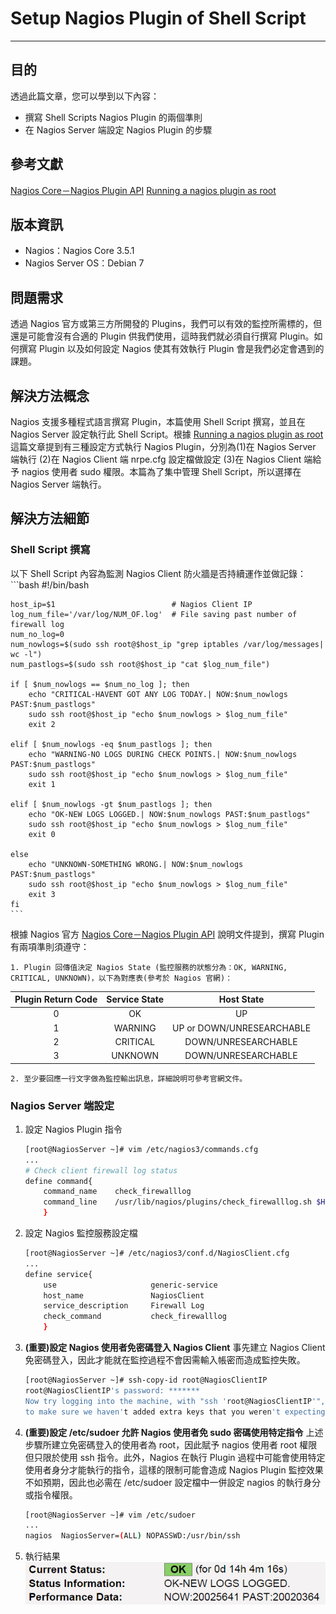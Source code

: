 # Setup Nagios Plugin of Shell Script
---

## 目的
透過此篇文章，您可以學到以下內容：
* 撰寫 Shell Scripts Nagios Plugin 的兩個準則
* 在 Nagios Server 端設定 Nagios Plugin 的步驟

## 參考文獻
[Nagios Core－Nagios Plugin API](https://assets.nagios.com/downloads/nagioscore/docs/nagioscore/3/en/pluginapi.html)
[Running a nagios plugin as root](http://your-linux-how-tos.blogspot.tw/2012/11/running-nagios-plugin-as-root.html)

## 版本資訊
* Nagios：Nagios Core 3.5.1
* Nagios Server OS：Debian 7

## 問題需求
透過 Nagios 官方或第三方所開發的 Plugins，我們可以有效的監控所需標的，但還是可能會沒有合適的 Plugin 供我們使用，這時我們就必須自行撰寫 Plugin。如何撰寫 Plugin 以及如何設定 Nagios 使其有效執行 Plugin 會是我們必定會遇到的課題。

## 解決方法概念
Nagios 支援多種程式語言撰寫 Plugin，本篇使用 Shell Script 撰寫，並且在 Nagios Server 設定執行此 Shell Script。根據 [Running a nagios plugin as root](http://your-linux-how-tos.blogspot.tw/2012/11/running-nagios-plugin-as-root.html) 這篇文章提到有三種設定方式執行 Nagios Plugin，分別為(1)在 Nagios Server 端執行 (2)在 Nagios Client 端 nrpe.cfg 設定檔做設定 (3)在 Nagios Client 端給予 nagios 使用者 sudo 權限。本篇為了集中管理 Shell Script，所以選擇在 Nagios Server 端執行。

## 解決方法細節

### Shell Script 撰寫
以下 Shell Script 內容為監測 Nagios Client 防火牆是否持續運作並做記錄：
    ```bash
    #!/bin/bash

    host_ip=$1                          # Nagios Client IP
    log_num_file='/var/log/NUM_OF.log'  # File saving past number of firewall log
    num_no_log=0
    num_nowlogs=$(sudo ssh root@$host_ip "grep iptables /var/log/messages| wc -l")
    num_pastlogs=$(sudo ssh root@$host_ip "cat $log_num_file")

    if [ $num_nowlogs == $num_no_log ]; then
        echo "CRITICAL-HAVENT GOT ANY LOG TODAY.| NOW:$num_nowlogs PAST:$num_pastlogs"
        sudo ssh root@$host_ip "echo $num_nowlogs > $log_num_file"
        exit 2

    elif [ $num_nowlogs -eq $num_pastlogs ]; then
        echo "WARNING-NO LOGS DURING CHECK POINTS.| NOW:$num_nowlogs PAST:$num_pastlogs"
        sudo ssh root@$host_ip "echo $num_nowlogs > $log_num_file"
        exit 1

    elif [ $num_nowlogs -gt $num_pastlogs ]; then
        echo "OK-NEW LOGS LOGGED.| NOW:$num_nowlogs PAST:$num_pastlogs"
        sudo ssh root@$host_ip "echo $num_nowlogs > $log_num_file"
        exit 0

    else
        echo "UNKNOWN-SOMETHING WRONG.| NOW:$num_nowlogs PAST:$num_pastlogs"
        sudo ssh root@$host_ip "echo $num_nowlogs > $log_num_file"
        exit 3
    fi
    ```
根據 Nagios 官方 [Nagios Core－Nagios Plugin API](https://assets.nagios.com/downloads/nagioscore/docs/nagioscore/3/en/pluginapi.html) 說明文件提到，撰寫 Plugin 有兩項準則須遵守：

    1. Plugin 回傳值決定 Nagios State (監控服務的狀態分為：OK, WARNING, CRITICAL, UNKNOWN)，以下為對應表(參考於 Nagios 官網)：

| Plugin Return Code  | Service State  | Host State  |
|:-:|:-:|:-:|
| 0  | OK  | UP  |
| 1  | WARNING  | UP or DOWN/UNRESEARCHABLE  |
| 2  | CRITICAL  | DOWN/UNRESEARCHABLE  |
| 3  | UNKNOWN  | DOWN/UNRESEARCHABLE  |

    2. 至少要回應一行文字做為監控輸出訊息，詳細說明可參考官網文件。

### Nagios Server 端設定
1. 設定 Nagios Plugin 指令
    ```bash
    [root@NagiosServer ~]# vim /etc/nagios3/commands.cfg
    ...
    # Check client firewall log status
    define command{
        command_name    check_firewalllog
        command_line    /usr/lib/nagios/plugins/check_firewalllog.sh $HOSTADDRESS$
        }
    ```

2. 設定 Nagios 監控服務設定檔
    ```bash
    [root@NagiosServer ~]# /etc/nagios3/conf.d/NagiosClient.cfg
    ...
    define service{
        use                     generic-service
        host_name               NagiosClient
        service_description     Firewall Log
        check_command           check_firewalllog
        }
    ```

3. **(重要)設定 Nagios 使用者免密碼登入 Nagios Client**
    事先建立 Nagios Client 免密碼登入，因此才能就在監控過程不會因需輸入帳密而造成監控失敗。
    ```bash
    [root@NagiosServer ~]# ssh-copy-id root@NagiosClientIP
    root@NagiosClientIP's password: *******
    Now try logging into the machine, with "ssh 'root@NagiosClientIP'", and check in:       ~/.ssh/authorized_keys
    to make sure we haven't added extra keys that you weren't expecting.
    ```

4. **(重要)設定 /etc/sudoer 允許 Nagios 使用者免 sudo 密碼使用特定指令**
    上述步驟所建立免密碼登入的使用者為 root，因此賦予 nagios 使用者 root 權限但只限於使用 ssh 指令。此外，Nagios 在執行 Plugin 過程中可能會使用特定使用者身分才能執行的指令，這樣的限制可能會造成 Nagios Plugin 監控效果不如預期，因此也必需在 /etc/sudoer 設定檔中一併設定 nagios 的執行身分或指令權限。
    ```bash
    [root@NagiosServer ~]# vim /etc/sudoer
    ...
    nagios  NagiosServer=(ALL) NOPASSWD:/usr/bin/ssh
    ```
5. 執行結果
    ![Nagios_Plugin_Show](../Picture_Nagios/Nagios_Plugin_Show.png)
